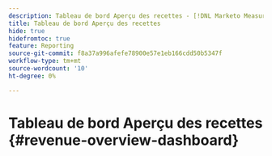 ```yaml
---
description: Tableau de bord Aperçu des recettes - [!DNL Marketo Measure] - Produit
title: Tableau de bord Aperçu des recettes
hide: true
hidefromtoc: true
feature: Reporting
source-git-commit: f8a37a996afefe78900e57e1eb166cdd50b5347f
workflow-type: tm+mt
source-wordcount: '10'
ht-degree: 0%

---
```


# Tableau de bord Aperçu des recettes {#revenue-overview-dashboard}
